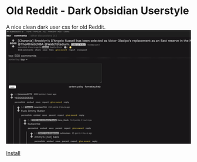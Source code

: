 # Old Reddit - Dark Obsidian Userstyle

A nice clean dark user css for old Reddit.
![Old reddit - Dark Obsidian Userstyle](old-reddit-dark-obsidian-userstyle.png)

[Install](https://github.com/y4rr/old-reddit-dark-obsidian-userstyle/raw/master/old-reddit-dark-obsidian.user.css)
